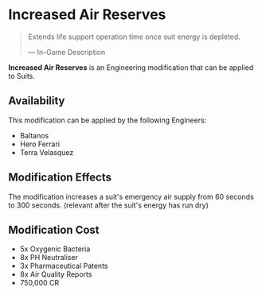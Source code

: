 # Increased Air Reserves
> 
> 
> Extends life support operation time once suit energy is depleted.
> 
> 
> — In-Game Description
> 

**Increased Air Reserves** is an Engineering modification that can be applied to Suits.

## Availability

This modification can be applied by the following Engineers:

- Baltanos
- Hero Ferrari
- Terra Velasquez

## Modification Effects

The modification increases a suit's emergency air supply from 60 seconds to 300 seconds. (relevant after the suit's energy has run dry)

## Modification Cost

- 5x Oxygenic Bacteria
- 8x PH Neutraliser
- 3x Pharmaceutical Patents
- 8x Air Quality Reports
- 750,000 CR